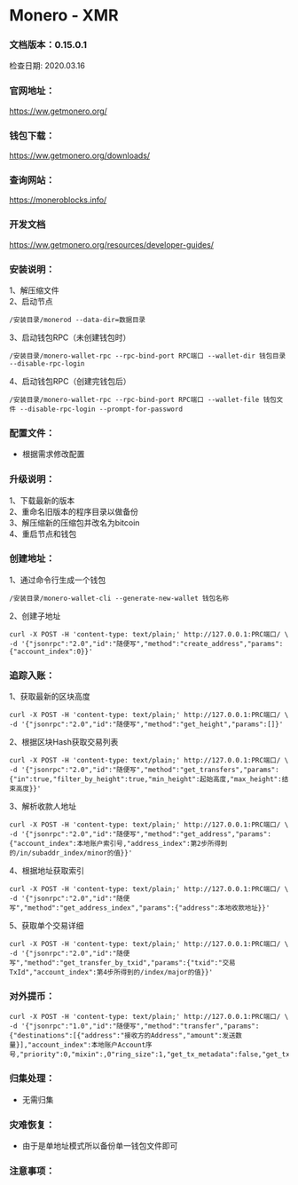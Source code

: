 # Monero - XMR

### 文档版本：0.15.0.1
检查日期: 2020.03.16

### 官网地址：
https://ww.getmonero.org/

### 钱包下载：
https://ww.getmonero.org/downloads/

### 查询网站：
https://moneroblocks.info/

### 开发文档
https://ww.getmonero.org/resources/developer-guides/

### 安装说明：
1、解压缩文件  
2、启动节点
```
/安装目录/monerod --data-dir=数据目录
```
3、启动钱包RPC（未创建钱包时）
```
/安装目录/monero-wallet-rpc --rpc-bind-port RPC端口 --wallet-dir 钱包目录 --disable-rpc-login
```
4、启动钱包RPC（创建完钱包后）
```
/安装目录/monero-wallet-rpc --rpc-bind-port RPC端口 --wallet-file 钱包文件 --disable-rpc-login --prompt-for-password
```

### 配置文件：
* 根据需求修改配置

### 升级说明：
1、下载最新的版本  
2、重命名旧版本的程序目录以做备份  
3、解压缩新的压缩包并改名为bitcoin  
4、重启节点和钱包

### 创建地址：
1、通过命令行生成一个钱包
```
/安装目录/monero-wallet-cli --generate-new-wallet 钱包名称
```
2、创建子地址
```
curl -X POST -H 'content-type: text/plain;' http://127.0.0.1:PRC端口/ \
-d '{"jsonrpc":"2.0","id":"随便写","method":"create_address","params":{"account_index":0}}'  
```

### 追踪入账：
1、获取最新的区块高度
```
curl -X POST -H 'content-type: text/plain;' http://127.0.0.1:PRC端口/ \
-d '{"jsonrpc":"2.0","id":"随便写","method":"get_height","params":[]}'  
```
2、根据区块Hash获取交易列表
```
curl -X POST -H 'content-type: text/plain;' http://127.0.0.1:PRC端口/ \
-d '{"jsonrpc":"2.0","id":"随便写","method":"get_transfers","params":{"in":true,"filter_by_height":true,"min_height":起始高度,"max_height":结束高度}}'  
```
3、解析收款人地址
```
curl -X POST -H 'content-type: text/plain;' http://127.0.0.1:PRC端口/ \
-d '{"jsonrpc":"2.0","id":"随便写","method":"get_address","params":{"account_index":本地账户索引号,"address_index":第2步所得到的/in/subaddr_index/minor的值}}'  
```
4、根据地址获取索引
```
curl -X POST -H 'content-type: text/plain;' http://127.0.0.1:PRC端口/ \
-d '{"jsonrpc":"2.0","id":"随便写","method":"get_address_index","params":{"address":本地收款地址}}'  
```
5、获取单个交易详细
```
curl -X POST -H 'content-type: text/plain;' http://127.0.0.1:PRC端口/ \
-d '{"jsonrpc":"2.0","id":"随便写","method":"get_transfer_by_txid","params":{"txid":"交易TxId","account_index":第4步所得到的/index/major的值}}'  
```

### 对外提币：
```
curl -X POST -H 'content-type: text/plain;' http://127.0.0.1:PRC端口/ \
-d '{"jsonrpc":"1.0","id":"随便写","method":"transfer","params":{"destinations":[{"address":"接收方的Address","amount":发送数量}],"account_index":本地账户Account序号,"priority":0,"mixin":,0"ring_size":1,"get_tx_metadata":false,"get_tx_hex":true,"new_algorithm":false,"unlock_time":0}}'  
```

### 归集处理：
* 无需归集

### 灾难恢复：
* 由于是单地址模式所以备份单一钱包文件即可

### 注意事项：
